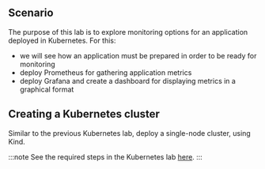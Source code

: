 ## Scenario

The purpose of this lab is to explore monitoring options for an application deployed in Kubernetes.
For this:
  * we will see how an application must be prepared in order to be ready for monitoring
  * deploy Prometheus for gathering application metrics
  * deploy Grafana and create a dashboard for displaying metrics in a graphical format

## Creating a Kubernetes cluster

Similar to the previous Kubernetes lab, deploy a single-node cluster, using Kind.

:::note
See the required steps in the Kubernetes lab [here](https://scgc.pages.upb.ro/cloud-courses/docs/management/kubernetes#creating-a-kubernetes-cluster).
:::
